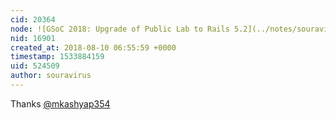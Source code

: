 ```yaml
---
cid: 20364
node: ![GSoC 2018: Upgrade of Public Lab to Rails 5.2](../notes/souravirus/08-09-2018/gsoc-2018-rails-5-upgrade)
nid: 16901
created_at: 2018-08-10 06:55:59 +0000
timestamp: 1533884159
uid: 524509
author: souravirus
---
```


Thanks [@mkashyap354](/profile/mkashyap354) 
